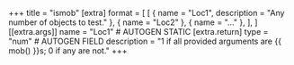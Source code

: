 +++
title = "ismob"
[extra]
format = [
  [
    { name = "Loc1", description = "Any number of objects to test." },
    { name = "Loc2" },
    { name = "..." },
  ],
]
[[extra.args]]
name = "Loc1" # AUTOGEN STATIC
[extra.return]
type = "num" # AUTOGEN FIELD
description = "1 if all provided arguments are {{ mob() }}s; 0 if any are not."
+++

